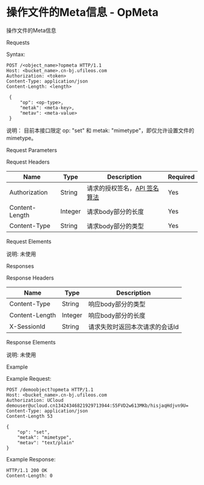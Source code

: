 # 操作文件的Meta信息 - OpMeta 

操作文件的Meta信息

Requests

Syntax:

```
POST /<object_name>?opmeta HTTP/1.1
Host: <bucket_name>.cn-bj.ufileos.com
Authorization: <token>
Content-Type: application/json
Content-Length: <length>

 {
     "op": <op-type>,
     "metak": <meta-key>,
     "metav": <meta-value>
 }
```
说明： 目前本接口限定 op: "set" 和 metak: "mimetype"，即仅允许设置文件的mimetype。

Request Parameters

Request Headers

|Name          |Type   |Description|Required|
|---|---|---|---|
|Authorization |String |请求的授权签名，[API 签名算法](https://docs.ucloud.cn/ufile/api/authorization?id=%e6%96%87%e4%bb%b6%e7%ae%a1%e7%90%86%e7%ad%be%e5%90%8d%e7%ae%97%e6%b3%95)     |Yes     |
|Content-Length|Integer|请求body部分的长度|Yes     |
|Content-Type  |String |请求body部分的类型|Yes     |

Request Elements

说明: 未使用

Responses

Response Headers

|Name          |Type   |Description     |
|---|---|---|
|Content-Type  |String |响应body部分的类型     |
|Content-Length|Integer|响应body部分的长度     |
|X-SessionId   |String |请求失败时返回本次请求的会话Id|

Response Elements

说明: 未使用

Example

Example Request:

```
POST /demoobject?opmeta HTTP/1.1
Host: <bucket_name>.cn-bj.ufileos.com
Authorization: UCloud demouser@ucloud.cn13424346821929713944:S5FVD2w613MKb/hisjaqHdjvn9U=
Content-Type: application/json
Content-Length 53

{
    "op": "set",
    "metak": "mimetype",
    "metav": "text/plain"
} 
```
Example Response:

```
HTTP/1.1 200 OK
Content-Length: 0
```
